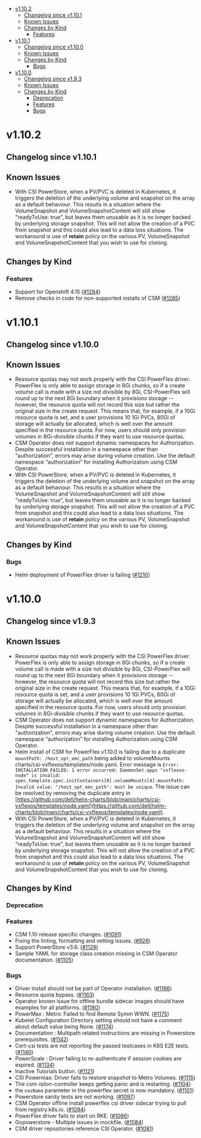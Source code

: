 <!--toc-->

- [v1.10.2](#v1102)
  - [Changelog since v1.10.1](#changelog-since-v1101)
  - [Known Issues](#known-issues)
  - [Changes by Kind](#changes-by-kind)
    - [Features](#features)
- [v1.10.1](#v1101)
  - [Changelog since v1.10.0](#changelog-since-v1100)
  - [Known Issues](#known-issues-1)
  - [Changes by Kind](#changes-by-kind-1)
    - [Bugs](#bugs)
- [v1.10.0](#v1100-)
  - [Changelog since v1.9.3](#changelog-since-v193-)
  - [Known Issues](#known-issues-)
  - [Changes by Kind](#changes-by-kind-)
    - [Deprecation](#deprecation)
    - [Features](#features-)
    - [Bugs](#bugs-)

# v1.10.2

## Changelog since v1.10.1

## Known Issues
- With CSI PowerStore, when a PV/PVC is deleted in Kubernetes, it triggers the deletion of the underlying volume and snapshot on the array as a default behaviour. This results in a situation where the VolumeSnapshot and VolumeSnapshotContent will still show "readyToUse: true", but leaves them unusable as it is no longer backed by underlying storage snapshot. This will not allow the creation of a PVC from snapshot and this could also lead to a data loss situations. The workaround is use of **retain** policy on the various PV, VolumeSnapshot and VolumeSnapshotContent that you wish to use for cloning.

## Changes by Kind

### Features

- Support for Openshift 4.15 ([#1284](https://github.com/dell/csm/issues/1284))
- Remove checks in code for non-supported installs of CSM ([#1285](https://github.com/dell/csm/issues/1285))

# v1.10.1

## Changelog since v1.10.0

## Known Issues
- Resource quotas may not work properly with the CSI PowerFlex driver. PowerFlex is only able to assign storage in 8Gi chunks, so if a create volume call is made with a size not divisible by 8Gi, CSI-PowerFlex will round up to the next 8Gi boundary when it provisions storage -- however, the resource quota will not record this size but rather the original size in the create request. This means that, for example, if a 10Gi resource quota is set, and a user provisions 10 1Gi PVCs, 80Gi of storage will actually be allocated, which is well over the amount specified in the resource quota. For now, users should only provision volumes in 8Gi-divisible chunks if they want to use resource quotas.
- CSM Operator does not support dynamic namespaces for Authorization. Despite successful installation in a namespace other than "authorization", errors may arise during volume creation. Use the default namespace “authorization” for installing Authorization using CSM Operator.
- With CSI PowerStore, when a PV/PVC is deleted in Kubernetes, it triggers the deletion of the underlying volume and snapshot on the array as a default behaviour. This results in a situation where the VolumeSnapshot and VolumeSnapshotContent will still show "readyToUse: true", but leaves them unusable as it is no longer backed by underlying storage snapshot. This will not allow the creation of a PVC from snapshot and this could also lead to a data loss situations. The workaround is use of **retain** policy on the various PV, VolumeSnapshot and VolumeSnapshotContent that you wish to use for cloning.

## Changes by Kind

### Bugs
- Helm deployment of PowerFlex driver is failing ([#1210](https://github.com/dell/csm/issues/1210))

# v1.10.0 

## Changelog since v1.9.3 

## Known Issues 
- Resource quotas may not work properly with the CSI PowerFlex driver. PowerFlex is only able to assign storage in 8Gi chunks, so if a create volume call is made with a size not divisible by 8Gi, CSI-PowerFlex will round up to the next 8Gi boundary when it provisions storage -- however, the resource quota will not record this size but rather the original size in the create request. This means that, for example, if a 10Gi resource quota is set, and a user provisions 10 1Gi PVCs, 80Gi of storage will actually be allocated, which is well over the amount specified in the resource quota. For now, users should only provision volumes in 8Gi-divisible chunks if they want to use resource quotas.
- CSM Operator does not support dynamic namespaces for Authorization. Despite successful installation in a namespace other than "authorization", errors may arise during volume creation. Use the default namespace “authorization” for installing Authorization using CSM Operator.
- Helm install of CSM for PowerFlex v1.10.0 is failing due to a duplicate `mountPath: /host_opt_emc_path` being added to volumeMounts charts/csi-vxflexos/templates/node.yaml. Error message is `Error: INSTALLATION FAILED: 1 error occurred: DaemonSet.apps "vxflexos-node" is invalid: spec.template.spec.initContainers[0].volumeMounts[4].mountPath: Invalid value: "/host_opt_emc_path": must be unique`. The issue can be resolved by removing the duplicate entry in [https://github.com/dell/helm-charts/blob/main/charts/csi-vxflexos/templates/node.yaml](https://github.com/dell/helm-charts/blob/main/charts/csi-vxflexos/templates/node.yaml).
- With CSI PowerStore, when a PV/PVC is deleted in Kubernetes, it triggers the deletion of the underlying volume and snapshot on the array as a default behaviour. This results in a situation where the VolumeSnapshot and VolumeSnapshotContent will still show "readyToUse: true", but leaves them unusable as it is no longer backed by underlying storage snapshot. This will not allow the creation of a PVC from snapshot and this could also lead to a data loss situations. The workaround is use of **retain** policy on the various PV, VolumeSnapshot and VolumeSnapshotContent that you wish to use for cloning.

## Changes by Kind 

### Deprecation 

### Features 

- CSM 1.10 release specific changes. ([#1091](https://github.com/dell/csm/issues/1091))
- Fixing the linting, formatting and vetting issues. ([#926](https://github.com/dell/csm/issues/926))
- Support PowerStore v3.6. ([#1129](https://github.com/dell/csm/issues/1129))
- Sample YAML for storage class creation missing in CSM Operator documentation. ([#1105](https://github.com/dell/csm/issues/1105))

### Bugs 

- Driver install should not be part of Operator installation. ([#1186](https://github.com/dell/csm/issues/1186))
- Resource quota bypass. ([#1163](https://github.com/dell/csm/issues/1163))
- Operator known issue for offline bundle sidecar images should have examples for all platforms. ([#1180](https://github.com/dell/csm/issues/1180))
- PowerMax : Metro: Failed to find Remote Symm WWN. ([#1175](https://github.com/dell/csm/issues/1175))
- Kubelet Configuration Directory setting should not have a comment about default value being None. ([#1174](https://github.com/dell/csm/issues/1174))
- Documentation : Multipath related instructions are missing in Powerstore prerequisites. ([#1142](https://github.com/dell/csm/issues/1142))
- Cert-csi tests are not reporting the passed testcases in K8S E2E tests. ([#1140](https://github.com/dell/csm/issues/1140))
- PowerScale : Driver failing to re-authenticate if session cookies are expired. ([#1134](https://github.com/dell/csm/issues/1134))
- Inactive Tutorials button. ([#1121](https://github.com/dell/csm/issues/1121))
- CSI Powermax: Driver fails to restore snapshot to Metro Volumes. ([#1115](https://github.com/dell/csm/issues/1115))
- The csm-isilon-controller keeps getting panic and is restarting. ([#1104](https://github.com/dell/csm/issues/1104))
- the `nasName` parameter in the powerflex secret is now mandatory. ([#1101](https://github.com/dell/csm/issues/1101))
- Powerstore sanity tests are not working. ([#1097](https://github.com/dell/csm/issues/1097))
- CSM Operator offline install powerflex csi driver sidecar trying to pull from registry.k8s.io. ([#1094](https://github.com/dell/csm/issues/1094))
- PowerFlex driver fails to start on RKE. ([#1086](https://github.com/dell/csm/issues/1086))
- Gopowerstore - Multiple issues in mockfile. ([#1084](https://github.com/dell/csm/issues/1084))
- CSM driver repositories reference CSI Operator. ([#1081](https://github.com/dell/csm/issues/1081))
